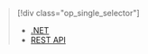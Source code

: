 > [!div class="op_single_selector"]
> * [.NET](../articles/media-services/media-services-dotnet-connect-programmatically.md)
> * [REST API](../articles/media-services/media-services-rest-connect-programmatically.md)
> 
> 

<!--HONumber=Oct16_HO1-->


